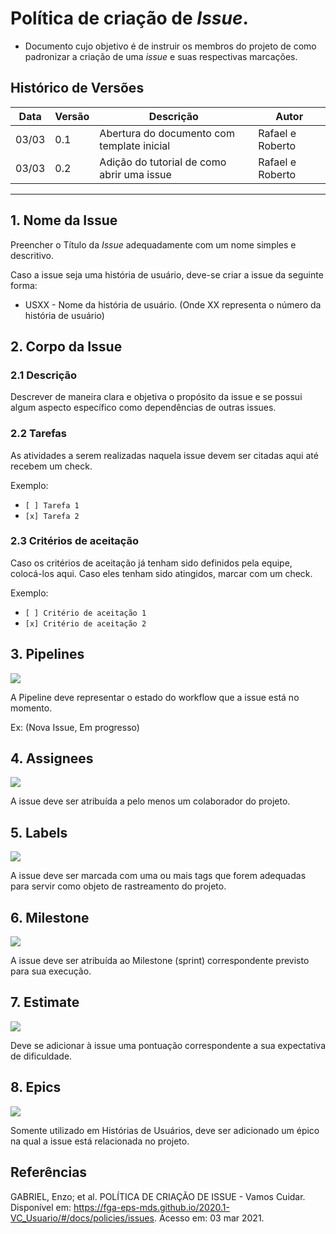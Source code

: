 # Política de criação de _Issue_.

* Documento cujo objetivo é de instruir os membros do projeto de como padronizar a criação de uma _issue_ e suas respectivas marcações.

## Histórico de Versões

Data|Versão|Descrição|Autor
-|-|-|-
03/03|0.1|Abertura do documento com template inicial|Rafael e Roberto|
03/03|0.2|Adição do tutorial de como abrir uma issue| Rafael e Roberto|

---

## 1. Nome da Issue
Preencher o Título da _Issue_ adequadamente com um nome simples e descritivo.

Caso a issue seja uma história de usuário, deve-se criar a issue da seguinte forma:
- USXX - Nome da história de usuário. (Onde XX representa o número da história de usuário)


## 2. Corpo da Issue

### 2.1 Descrição
Descrever de maneira clara e objetiva o propósito da issue e se possui algum aspecto específico como dependências de outras issues.

### 2.2 Tarefas
As atividades a serem realizadas naquela issue devem ser citadas aqui até recebem um check.

Exemplo:

- `[ ] Tarefa 1`
- `[x] Tarefa 2`

### 2.3 Critérios de aceitação
Caso os critérios de aceitação já tenham sido definidos pela equipe, colocá-los aqui. Caso eles tenham sido atingidos, marcar com um check.

Exemplo:

- `[ ] Critério de aceitação 1`
- `[x] Critério de aceitação 2`

## 3. Pipelines
![](https://user-images.githubusercontent.com/74625814/109853334-8ebfa500-7c34-11eb-8e38-a95bad557957.png)

A Pipeline deve representar o estado do workflow que a issue está no momento.

Ex: (Nova Issue, Em progresso)

## 4. Assignees

![](https://user-images.githubusercontent.com/74625814/109866521-1fea4800-7c44-11eb-9da3-8ecd57596740.png)

A issue deve ser atribuída a pelo menos um colaborador do projeto.

## 5. Labels
![](https://user-images.githubusercontent.com/74625814/109854512-e27ebe00-7c35-11eb-82b5-7e17150f4216.png)

A issue deve ser marcada com uma ou mais tags que forem adequadas para servir como objeto de rastreamento do projeto.

## 6. Milestone
![](https://user-images.githubusercontent.com/74625814/109854186-80be5400-7c35-11eb-9b5a-302a588270f0.png)

A issue deve ser atribuída ao Milestone (sprint) correspondente previsto para sua execução.

## 7. Estimate
![](https://user-images.githubusercontent.com/74625814/109854286-a0557c80-7c35-11eb-8c79-49ddf88e2640.png)

Deve se adicionar à issue uma pontuação correspondente a sua expectativa de dificuldade.

## 8. Epics
![](https://user-images.githubusercontent.com/74625814/109854332-afd4c580-7c35-11eb-9a89-9b8555d87b40.png)

Somente utilizado em Histórias de Usuários, deve ser adicionado um épico na qual a issue está relacionada no projeto.

## Referências
GABRIEL, Enzo; et al. POLÍTICA DE CRIAÇÃO DE ISSUE - Vamos Cuidar. Disponível em: <https://fga-eps-mds.github.io/2020.1-VC_Usuario/#/docs/policies/issues>. Acesso em: 03 mar 2021.